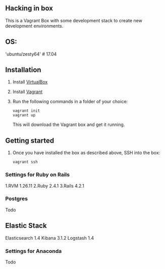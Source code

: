 ## Hacking in box

This is a Vagrant Box with some development stack to create new development environments.

## OS: 
  'ubuntu/zesty64' # 17.04

## Installation

1. Install [VirtualBox](http://www.virtualbox.org/)

1. Install [Vagrant](http://www.vagrantup.com/)

1. Run the following commands in a folder of your choice:

    ```
    vagrant init
    vagrant up
    ```

    This will download the Vagrant box and get it running.

## Getting started

1. Once you have installed the box as described above, SSH into the box:

    ```
    vagrant ssh
    ```
### Settings for Ruby on Rails
  1.RVM   1.26.11
  2.Ruby  2.4.1
  3.Rails 4.2.1

### Postgres
  Todo 

## Elastic Stack
  Elasticsearch 1.4
  Kibana        3.1.2
  Logstash      1.4

### Settings for Anaconda  
  Todo

